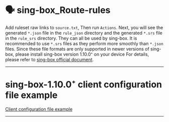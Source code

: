 # 🗣 sing-box_Route-rules

Add ruleset raw links to `source.txt`, Then run `Actions`. Next, you will see the generated `*.json` file in the `rule_json` directory and the generated `*.srs` file in the `rule_srs` directory. They can all be used by sing-box. It is recommended to use `*.srs` files as they perform more smoothly than `*.json` files. Since these file formats are only supported in newer versions of sing-box, please install sing-box version 1.10.0⁺ on your device For details, please refer to [sing-box official document](https://sing-box.sagernet.org).

---

# sing-box-1.10.0⁺ client configuration file example

[Client configuration file example](https://raw.githubusercontent.com/tangnahuaite/sing-box_Route-rules/main/1.10.0⁺example.json)

---
